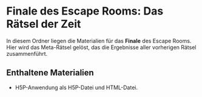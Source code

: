 # Finale des Escape Rooms: Das Rätsel der Zeit

In diesem Ordner liegen die Materialien für das **Finale** des Escape Rooms.  
Hier wird das Meta-Rätsel gelöst, das die Ergebnisse aller vorherigen Rätsel zusammenführt.

## Enthaltene Materialien
- H5P-Anwendung als H5P-Datei und HTML-Datei.